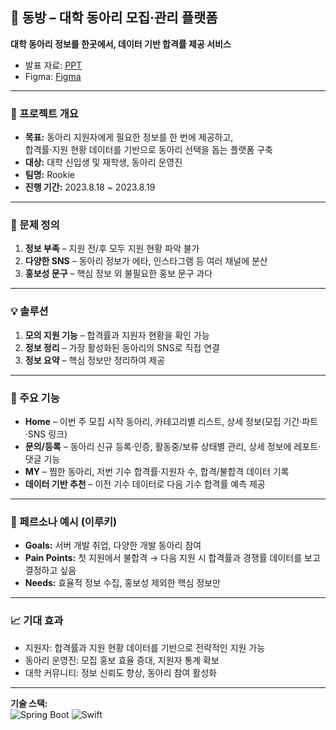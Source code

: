 ## 🏫 동방 – 대학 동아리 모집·관리 플랫폼  
**대학 동아리 정보를 한곳에서, 데이터 기반 합격률 제공 서비스**  
- 발표 자료: [PPT](https://www.figma.com/proto/SYcgvflXejJnmAS9D6YY2J/Rookie?node-id=4-490&p=f&t=WCsLSsfDK44hpveF-1&scaling=scale-down-width&content-scaling=fixed&page-id=4%3A70&starting-point-node-id=4%3A490)
- Figma: [Figma](https://www.figma.com/proto/SYcgvflXejJnmAS9D6YY2J/Rookie?node-id=4-490&p=f&t=WCsLSsfDK44hpveF-1&scaling=scale-down-width&content-scaling=fixed&page-id=4%3A70&starting-point-node-id=4%3A490)
---

### 📌 프로젝트 개요
- **목표:** 동아리 지원자에게 필요한 정보를 한 번에 제공하고,   
합격률·지원 현황 데이터를 기반으로 동아리 선택을 돕는 플랫폼 구축
- **대상:** 대학 신입생 및 재학생, 동아리 운영진
- **팀명:** Rookie
- **진행 기간:** 2023.8.18 ~ 2023.8.19

---

### 🎯 문제 정의
1. **정보 부족** – 지원 전/후 모두 지원 현황 파악 불가  
2. **다양한 SNS** – 동아리 정보가 에타, 인스타그램 등 여러 채널에 분산  
3. **홍보성 문구** – 핵심 정보 외 불필요한 홍보 문구 과다

---

### 💡 솔루션
1. **모의 지원 기능** – 합격률과 지원자 현황을 확인 가능  
2. **정보 정리** – 가장 활성화된 동아리의 SNS로 직접 연결  
3. **정보 요약** – 핵심 정보만 정리하여 제공

---

### 📂 주요 기능
- **Home** – 이번 주 모집 시작 동아리, 카테고리별 리스트, 상세 정보(모집 기간·파트·SNS 링크)  
- **문의/등록** – 동아리 신규 등록·인증, 활동중/보류 상태별 관리, 상세 정보에 레포트·댓글 기능  
- **MY** – 찜한 동아리, 저번 기수 합격률·지원자 수, 합격/불합격 데이터 기록
- **데이터 기반 추천** – 이전 기수 데이터로 다음 기수 합격률 예측 제공

---

### 👤 페르소나 예시 (이루키)
- **Goals:** 서버 개발 취업, 다양한 개발 동아리 참여  
- **Pain Points:** 첫 지원에서 불합격 → 다음 지원 시 합격률과 경쟁률 데이터를 보고 결정하고 싶음  
- **Needs:** 효율적 정보 수집, 홍보성 제외한 핵심 정보만

---

### 📈 기대 효과
- 지원자: 합격률과 지원 현황 데이터를 기반으로 전략적인 지원 가능  
- 동아리 운영진: 모집 홍보 효율 증대, 지원자 통계 확보  
- 대학 커뮤니티: 정보 신뢰도 향상, 동아리 참여 활성화

---

**기술 스택:**  
![Spring Boot](https://img.shields.io/badge/Spring_Boot-6DB33F?style=for-the-badge&logo=springboot&logoColor=white)
![Swift](https://img.shields.io/badge/Swift-FA7343?style=for-the-badge&logo=swift&logoColor=white)
